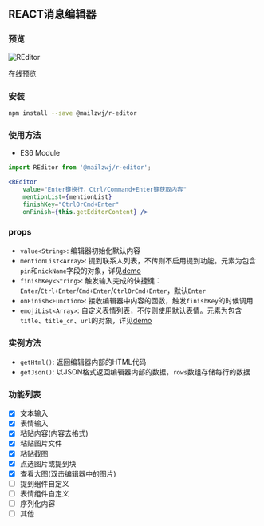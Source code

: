 ## REACT消息编辑器

### 预览

![REditor](http://seejs.me/r-editor/editor.gif)

[在线预览](http://seejs.me/r-editor/demo/index.html)

### 安装

```bash
npm install --save @mailzwj/r-editor
```

### 使用方法

* ES6 Module
```jsx
import REditor from '@mailzwj/r-editor';

<REditor 
    value="Enter键换行，Ctrl/Command+Enter键获取内容"
    mentionList={mentionList}
    finishKey="CtrlOrCmd+Enter"
    onFinish={this.getEditorContent} />
```

### props

* `value<String>`: 编辑器初始化默认内容
* `mentionList<Array>`: 提到联系人列表，不传则不启用提到功能。元素为包含`pin`和`nickName`字段的对象，详见[demo](http://seejs.me/r-editor/demo/index.html)
* `finishKey<String>`: 触发输入完成的快捷键：`Enter`/`Ctrl+Enter`/`Cmd+Enter`/`CtrlOrCmd+Enter`，默认`Enter`
* `onFinish<Function>`: 接收编辑器中内容的函数，触发`finishKey`的时候调用
* `emojiList<Array>`: 自定义表情列表，不传则使用默认表情。元素为包含`title`、`title_cn`、`url`的对象，详见[demo](http://seejs.me/r-editor/demo/index.html)

### 实例方法

* `getHtml()`: 返回编辑器内部的HTML代码
* `getJson()`: 以JSON格式返回编辑器内部的数据，`rows`数组存储每行的数据

### 功能列表

- [x] 文本输入
- [x] 表情输入
- [x] 粘贴内容(内容去格式)
- [x] 粘贴图片文件
- [x] 粘贴截图
- [x] 点选图片或提到块
- [x] 查看大图(双击编辑器中的图片)
- [ ] 提到组件自定义
- [ ] 表情组件自定义
- [ ] 序列化内容
- [ ] 其他
